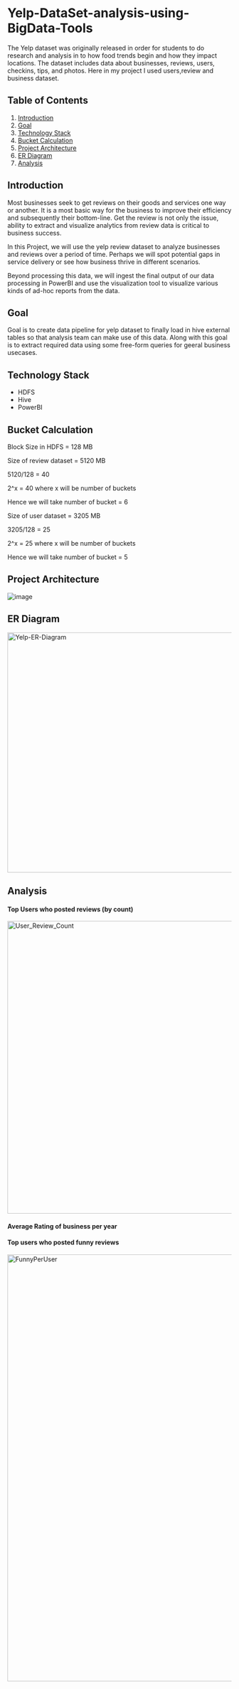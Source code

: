 # Yelp-DataSet-analysis-using-BigData-Tools
The Yelp dataset was originally released in order for students to do research and analysis in to how food trends begin and how they impact locations. The dataset includes data about businesses, reviews, users, checkins, tips, and photos. Here in my project I used users,review and business dataset.

## Table of Contents
1. [Introduction](##introduction)
2. [Goal](##goal)
3. [Technology Stack](##technology-stack)
4. [Bucket Calculation](##bucket-calculation)
5. [Project Architecture](##project-architecture)
6. [ER Diagram](##er-diagram)
7. [Analysis](##analysis)

## Introduction
Most businesses seek to get reviews on their goods and services one way or another. It is a most basic way for the business to improve their efficiency and subsequently their bottom-line. Get the review is not only the issue, ability to extract and visualize analytics from review data is critical to business success.

In this Project, we will use the yelp review dataset to analyze businesses and reviews over a period of time. Perhaps we will spot potential gaps in service delivery or see how business thrive in different scenarios.

Beyond processing this data, we will ingest the final output of our data processing in PowerBI and use the visualization tool to visualize various kinds of ad-hoc reports from the data.

## Goal
Goal is to create data pipeline for yelp dataset to finally load in hive external tables so that analysis team can make use of this data. Along with this goal is to extract required data using some free-form queries for geeral business usecases.

## Technology Stack
- HDFS
- Hive
- PowerBI

## Bucket Calculation

Block Size in HDFS = 128 MB

Size of review dataset = 5120 MB

5120/128 = 40

2^x = 40 where x will be number of buckets

Hence we will take number of bucket = 6

Size of user dataset = 3205 MB

3205/128 = 25

2^x = 25  where x will be number of buckets

Hence we will take number of bucket = 5


## Project Architecture

![image](https://user-images.githubusercontent.com/100192175/158570014-b898e40e-586f-41f2-ba52-9a4b3e798653.png)

## ER Diagram
<img width="540" alt="Yelp-ER-Diagram" src="https://user-images.githubusercontent.com/100192175/158572672-48e74fbd-1fc5-4955-a7f2-0e3a4251a2e7.png">

## Analysis

#### Top Users who posted reviews (by count)
<img width="658" alt="User_Review_Count" src="https://user-images.githubusercontent.com/100192175/158600926-6bf5117d-630e-41e5-8c0c-ca3af93dbf78.png">

#### Average Rating of business per year

#### Top users who posted funny reviews
<img width="960" alt="FunnyPerUser" src="https://user-images.githubusercontent.com/100192175/158602856-18e69751-aa69-45fb-bf81-0c989a512c65.png">

#### 
